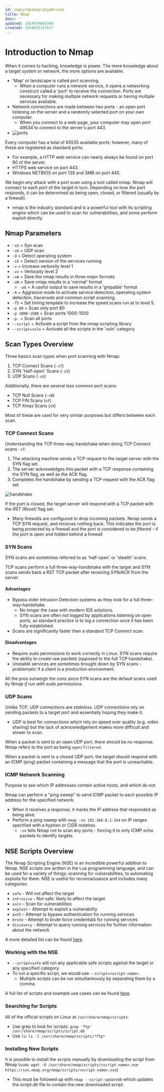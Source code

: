 ```yaml
---
id: zegnyfq64amprq2yq9rnu3e
title: Nmap
desc: ''
updated: 1654979869369
created: 1654835317617
---
```


# Introduction to Nmap

When it comes to hacking, knowledge is power. The more knowledge about a target system or network, the more options are available.

- 'Map' or landscape is called port scanning.
  - When a computer runs a network service, it opens a networking construct called a 'port' to receive the connection. Ports are necessary for making multiple network requests or having multiple services available.
- Network connections are made between two ports - an open port listening on the server and a randomly selected port on your own computer.
  - When you connect to a web page, your computer may open port 49534 to connect to the server's port 443.
- ![ports](https://i.imgur.com/3XAfRpI.png)

Every computer has a total of 65535 available ports; however, many of these are registered as standard ports.

- For example, a HTTP web service can nearly always be found on port 80 of the server.
- HTTPS web service on port 443.
- Windows NETBIOS on port 139 and SMB on port 445.

We begin any attack with a port scan using a tool called nmap. Nmap will connect to each port of the target in turn. Depending on how the port responds, it can be determined as being open, closed, or filtered (usually by a firewall).

- nmap is the industry standard and is a powerful tool with its scripting engine which can be used to scan for vulnerabilities, and some perform exploit directly.

## Nmap Parameters

- `-sS` = Syn scan
- `-sU` = UDP scan
- `-O` = Detect operating system
- `-sV` = Detect version of the services running
- `-v` = Increase verbosity level 1
- `-vv` = Verbosity level 2
- `-oA` = Save the nmap results in three major formats
- `-oN` = Save nmap results in a 'normal' format
    - `-oG` = A useful output to save results in a 'grepable' format
- `-A` = Aggresive mode to activate service detection, operating system detection, traceroute and common script scanning.
- `-T5` = Set timing template to increase the speed scans run at to level 5.
- `-p 80` = Scan only port 80
- `-p 1000-1500` = Scan ports 1000-1500
- `-p-` = Scan all ports
- `--script` = Activate a script from the nmap scripting library
- `--script=vuln` = Activate all the scripts in the 'vuln' category

## Scan Types Overview

Three basics scan types when port scanning with Nmap:

1. TCP Connect Scans (`-sT`)
2. SYN 'Half-open' Scans (`-sS`)
3. UDP Scans (`-sU`)

Additionally, there are several less common port scans:

- TCP Null Scans (`-sN`)
- TCP FIN Scans (`sF`)
- TCP Xmas Scans (`sX`)

Most of these are used for very similar purposes but differs between each scan.

### TCP Connect Scans

Understanding the TCP three-way handshake when doing TCP Connect scans `-sT`.

1. The attacking machine sends a TCP request to the target server with the SYN flag set.
2. The server acknowledges this packet with a TCP response containing the SYN flag, as well as the ACK flag.
3. Completes the handshake by sending a TCP request with the ACK flag set.

![handshake](https://muirlandoracle.co.uk/wp-content/uploads/2020/03/image-2.png)

If the port is closed, the target server will respond with a TCP packet with the _RST (Reset)_ flag set.

- Many firewalls are configured to drop incoming packets. Nmap sends a TCP SYN request, and receives nothing back. This indicates the port is being protected by a firewall and the port is considered to be _filtered_ - if the port is open and hidden behind a firewall


### SYN Scans

SYN scans are sometimes referred to as 'half-open' or 'stealth' scans.

TCP scans perform a full three-way-handshake with the target and SYN scans sends back a RST TCP packet after receiving SYN/ACK from the server.

#### Advantages

- Bypass older Intrusion Detection systems as they look for a full three-way-handshake.
  - No longer the case with modern IDS solutions.
  - SYN scans are often not logged by applications listening on open ports, as standard practice is to log a connection once it has been fully established.
- Scans are significantly faster than a standard TCP Connect scan.

#### Disadvantages

- Require sudo permissions to work correctly in Linux. SYN scans require the ability to create raw packets (opposed to the full TCP handshake).
- Unstable services are sometimes brought down by SYN scans - problematic if a client is a production environment.

All the pros outweigh the cons since SYN scans are the default scans used by Nmap _if run with sudo permissions_.

### UDP Scans

Unlike TCP, UDP connections are _stateless_. UDP connections rely on sending packets to a target port and essentially hoping they make it.

- UDP is best for connections which rely on speed over quality (e.g. video sharing) but the lack of acknowledgement makes more difficult and slower to scan.

When a packet is sent to an open UDP port, there should be no response. Nmap refers to the port as being `open|filtered`.

When a packet is sent to a closed UDP port, the target should respond with an ICMP (ping) packet containing a message that the port is unreachable.

### ICMP Network Scanning

Purpose to see which IP addresses contain active hosts, and which do not.

Nmap can perform a "ping sweep" to send ICMP packet to each possible IP address for the specified network.

- When it receives a response, it marks the IP address that responded as being alive.
- Perform a ping sweep with `nmap -sn 192.168.0.1-254` on IP ranges specified with a hyphen or CIDR notation.
  - `-sn` tells Nmap not to scan any ports - forcing it to only ICMP echo packets to identify targets.

## NSE Scripts Overview

The Nmap Scripting Engine (NSE) is an incredible powerful addition to Nmap. NSE scripts are written in the Lua programming language, and can be used for a variety of things: scanning for vulnerabilities, to automating exploits for them. NSE is useful for reconnaissance and includes many categories:

- `safe` - Will not affect the target
- `intrusive` - Not safe: likely to affect the target
- `vuln` - Scan for vulnerabilities
- `exploit` - Attempt to exploit a vulnerability
- `auth` - Attempt to bypass authentication for running services
- `brute` - Attempt to brute force credentials for running services
- `discovery` - Attempt to query running services for further information about the network

A more detailed list can be found [here](https://nmap.org/book/nse-usage.html).

### Working with the NSE

- `--script=safe` will run any applicable safe scripts against the target or any specified category.
- To run a specific script, we would use `--script=<script-name>`.
  - Multiple scripts can be run simultaneously by separating them by a comma.

A full list of scripts and example use cases can be found [here](https://nmap.org/nsedoc/).

### Searching for Scripts

All of the official scripts on Linux at `/usr/share/nmap/scripts`.

- Use grep to look for scripts: `grep 'ftp' /usr/share/nmap/scripts/script.db`
- Use `ls`: `ls -l /usr/share/nmap/scripts/*ftp*`

### Installing New Scripts

It is possible to install the scripts manually by downloading the script from Nmap (`sudo wget -O /usr/share/nmap/scripts/<script-name>.nse https://svn.nmap.org/nmap/scripts/<script-name>.nse`)

- This must be followed up with `nmap --script-updatedb` which updates the _script.db_ file to contain the new downloaded script.